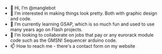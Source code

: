 - 👋 Hi, I’m @manglebot
- 👀 I’m interested in making things look pretty. Both with graphic design and code.
- 🌱 I’m currently learning GSAP, which is so much fun and used to use many years ago on Flash projects.
- 💞️ I’m looking to collaborate on jobs that pay or any eurorack module code such as the GMSN! Sequencer arduino code.
- 📫 How to reach me - there's a contact form on my website

